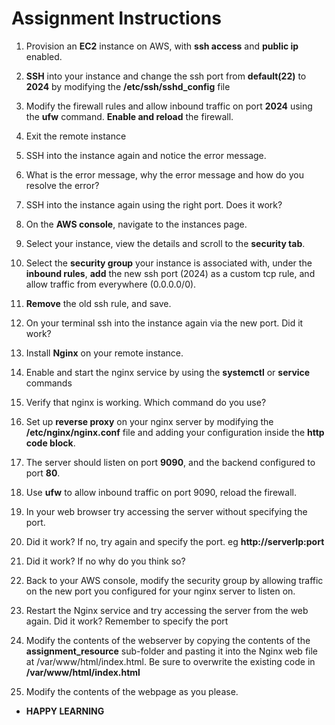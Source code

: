 # Assignment Instructions

1. Provision an **EC2** instance on AWS, with **ssh access** and **public ip** enabled.

2. **SSH** into your instance and change the ssh port from **default(22)** to **2024** by modifying the **/etc/ssh/sshd_config** file

3. Modify the firewall rules and allow inbound traffic on port **2024** using the **ufw** command. **Enable and reload** the firewall.

4. Exit the remote instance

5. SSH into the instance again and notice the error message. 

6. What is the error message, why the error message and how do you resolve the error?

7. SSH into the instance again using the right port. Does it work?

8. On the **AWS console**, navigate to the instances page.

9. Select your instance, view the details and scroll to the **security tab**.

10. Select the **security group** your instance is associated with, under the **inbound rules**, **add** the new ssh port (2024) as a custom tcp rule, and allow traffic from everywhere (0.0.0.0/0). 

11. **Remove** the old ssh rule, and save.

12. On your terminal ssh into the instance again via the new port. Did it work?

13. Install **Nginx** on your remote instance.

14. Enable and start the nginx service by using the **systemctl** or **service** commands

15. Verify that nginx is working. Which command do you use?

16. Set up **reverse proxy** on your nginx server by modifying the **/etc/nginx/nginx.conf** file and adding your configuration inside the **http code block**.

17. The server should listen on port **9090**, and the backend configured to port **80**.

18. Use **ufw** to allow inbound traffic on port 9090, reload the firewall.

19. In your web browser try accessing the server without specifying the port.

20. Did it work? If no, try again and specify the port. eg **http://serverIp:port**

21. Did it work? If no why do you think so?

22. Back to your AWS console, modify the security group by allowing traffic on the new port you configured for your nginx server to listen on.

23. Restart the Nginx service and try accessing the server from the web again. Did it work? Remember to specify the port

24. Modify the contents of the webserver by copying the contents  of the **assignment_resource** sub-folder and pasting it into the Nginx web file at /var/www/html/index.html. Be sure to overwrite the existing code in **/var/www/html/index.html**

25. Modify the contents of the webpage as you please.

- **HAPPY LEARNING**